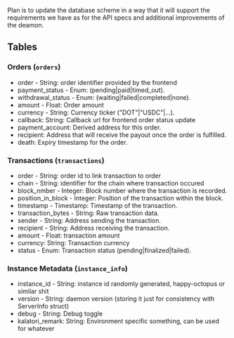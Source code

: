 Plan is to update the database scheme in a way that it will support the requirements we have as for the API specs and additional improvements of the deamon.

## Tables
### Orders (`orders`)
- order - String: order identifier provided by the frontend 
- payment_status - Enum: (pending|paid|timed_out). 
- withdrawal_status - Enum: (waiting|failed|completed|none). 
- amount - Float: Order amount 
- currency - String: Currency ticker ("DOT"|"USDC"|...). 
- callback: String: Callback url for frontend order status update 
- payment_account: Derived address for this order. 
- recipient: Address that will receive the payout once the order is fulfilled. 
- death: Expiry timestamp for the order.

### Transactions (`transactions`)
- order - String: order id to link transaction to order
- chain - String: identifier for the chain where transaction occured
- block_nmber - Integer: Block number where the transaction is recorded.
- position_in_block - Integer: Position of the transaction within the block. 
- timestamp - Timestamp: Timestamp of the transaction. 
- transaction_bytes - String: Raw transaction data. 
- sender - String: Address sending the transaction. 
- recipient - String: Address receiving the transaction. 
- amount - Float: transaction amount
- currency: String: Transaction currency 
- status - Enum: Transaction status (pending|finalized|failed).

### Instance Metadata (`instance_info`)
- instance_id - String: instance id randomly generated, happy-octopus or similar shit
- version - String: daemon version (storing it just for consistency with ServerInfo struct)
- debug - String: Debug toggle
- kalatori_remark: String: Environment specific something, can be used for whatever
